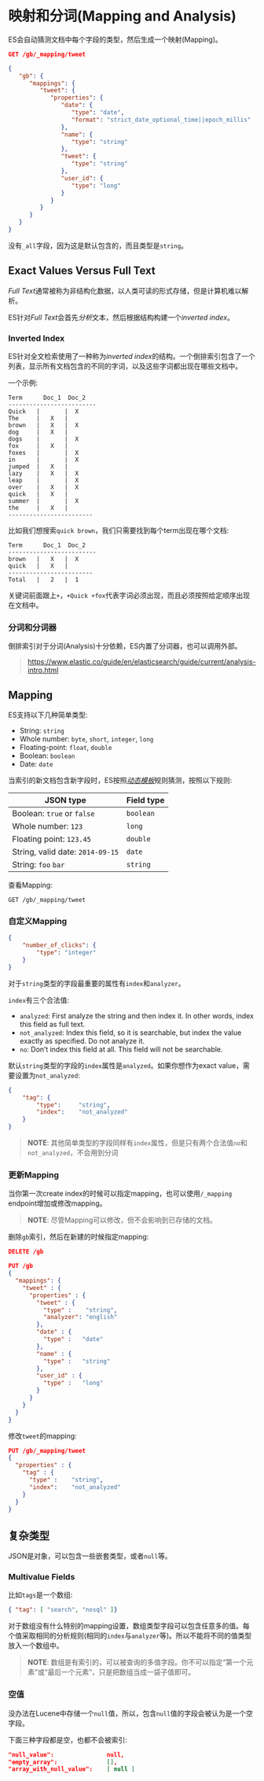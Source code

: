 # 映射和分词(Mapping and Analysis)
ES会自动猜测文档中每个字段的类型，然后生成一个映射(Mapping)。

```json
GET /gb/_mapping/tweet

{
   "gb": {
      "mappings": {
         "tweet": {
            "properties": {
               "date": {
                  "type": "date",
                  "format": "strict_date_optional_time||epoch_millis"
               },
               "name": {
                  "type": "string"
               },
               "tweet": {
                  "type": "string"
               },
               "user_id": {
                  "type": "long"
               }
            }
         }
      }
   }
}
```

没有`_all`字段，因为这是默认包含的，而且类型是`string`。

## Exact Values Versus Full Text
*Full Text*通常被称为非结构化数据，以人类可读的形式存储，但是计算机难以解析。

ES针对*Full Text*会首先*分析*文本，然后根据结构构建一个*inverted index*。

### Inverted Index
ES针对全文检索使用了一种称为*inverted index*的结构。一个倒排索引包含了一个列表，显示所有文档包含的不同的字词，以及这些字词都出现在哪些文档中。

一个示例:
```
Term      Doc_1  Doc_2
-------------------------
Quick   |       |  X
The     |   X   |
brown   |   X   |  X
dog     |   X   |
dogs    |       |  X
fox     |   X   |
foxes   |       |  X
in      |       |  X
jumped  |   X   |
lazy    |   X   |  X
leap    |       |  X
over    |   X   |  X
quick   |   X   |
summer  |       |  X
the     |   X   |
------------------------
```

比如我们想搜索`quick brown`，我们只需要找到每个term出现在哪个文档:
```
Term      Doc_1  Doc_2
-------------------------
brown   |   X   |  X
quick   |   X   |
------------------------
Total   |   2   |  1
```

关键词前面跟上`+`，`+Quick +fox`代表字词必须出现，而且必须按照给定顺序出现在文档中。

### 分词和分词器
倒排索引对于分词(Analysis)十分依赖，ES内置了分词器，也可以调用外部。

> https://www.elastic.co/guide/en/elasticsearch/guide/current/analysis-intro.html

## Mapping
ES支持以下几种简单类型:
- String: `string`
- Whole number: `byte`, `short`, `integer`, `long`
- Floating-point: `float`, `double`
- Boolean: `boolean`
- Date: `date`

当索引的新文档包含新字段时，ES按照[*动态模板*](https://www.elastic.co/guide/en/elasticsearch/guide/current/dynamic-mapping.html)规则猜测，按照以下规则:

|JSON type | Field type|
|----------|-----------|
|Boolean: `true` or `false` | `boolean` |
|Whole number: `123` | `long` |
|Floating point: `123.45` | `double` |
|String, valid date: `2014-09-15` | `date` |
|String: `foo` `bar` | `string` |

查看Mapping:

    GET /gb/_mapping/tweet

### 自定义Mapping
```json
{
    "number_of_clicks": {
        "type": "integer"
    }
}
```

对于`string`类型的字段最重要的属性有`index`和`analyzer`。

`index`有三个合法值:
- `analyzed`: First analyze the string and then index it. In other words, index this field as full text.
- `not_analyzed`: Index this field, so it is searchable, but index the value exactly as specified. Do not analyze it.
- `no`: Don’t index this field at all. This field will not be searchable.

默认`string`类型的字段的`index`属性是`analyzed`。如果你想作为exact value，需要设置为`not_analyzed`:
```json
{
    "tag": {
        "type":     "string",
        "index":    "not_analyzed"
    }
}
```

> **NOTE**: 其他简单类型的字段同样有`index`属性，但是只有两个合法值`no`和`not_analyzed`，不会用到分词

### 更新Mapping
当你第一次create index的时候可以指定mapping，也可以使用`/_mapping` endpoint增加或修改mapping。

> **NOTE**: 尽管Mapping可以修改，但不会影响到已存储的文档。

删除`gb`索引，然后在新建的时候指定mapping:
```json
DELETE /gb

PUT /gb 
{
  "mappings": {
    "tweet" : {
      "properties" : {
        "tweet" : {
          "type" :    "string",
          "analyzer": "english"
        },
        "date" : {
          "type" :   "date"
        },
        "name" : {
          "type" :   "string"
        },
        "user_id" : {
          "type" :   "long"
        }
      }
    }
  }
}
```

修改`tweet`的mapping:
```json
PUT /gb/_mapping/tweet
{
  "properties" : {
    "tag" : {
      "type" :    "string",
      "index":    "not_analyzed"
    }
  }
}
```

## 复杂类型
JSON是对象，可以包含一些嵌套类型，或者`null`等。

### Multivalue Fields
比如`tags`是一个数组:
```json
{ "tag": [ "search", "nosql" ]}
```

对于数组没有什么特别的mapping设置，数组类型字段可以包含任意多的值。每个值采取相同的分析规则(相同的`index`与`analyzer`等)。所以不能将不同的值类型放入一个数组中。

> **NOTE**: 数组是有索引的，可以被查询的多值字段。你不可以指定“第一个元素”或“最后一个元素”，只是把数组当成一袋子值即可。

### 空值
没办法在Lucene中存储一个`null`值，所以，包含`null`值的字段会被认为是一个空字段。

下面三种字段都是空，也都不会被索引:
```json
"null_value":               null,
"empty_array":              [],
"array_with_null_value":    [ null ]
```

